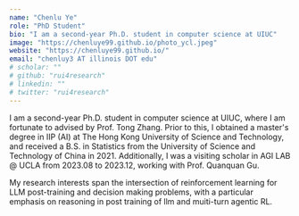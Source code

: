 ```yaml
---
name: "Chenlu Ye"
role: "PhD Student"
bio: "I am a second-year Ph.D. student in computer science at UIUC"
image: "https://chenluye99.github.io/photo_ycl.jpeg"
website: "https://chenluye99.github.io/"
email: "chenluy3 AT illinois DOT edu"
# scholar: ""
# github: "rui4research"
# linkedin: ""
# twitter: "rui4research"
---
```


I am a second-year Ph.D. student in computer science at UIUC, where I am fortunate to advised by Prof. Tong Zhang. Prior to this, I obtained a master's degree in IIP (AI) at The Hong Kong University of Science and Technology, and received a B.S. in Statistics from the University of Science and Technology of China in 2021. Additionally, I was a visiting scholar in AGI LAB @ UCLA from 2023.08 to 2023.12, working with Prof. Quanquan Gu.

My research interests span the intersection of reinforcement learning for LLM post-training and decision making problems, with a particular emphasis on reasoning in post training of llm and muiti-turn agentic RL.